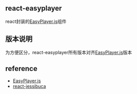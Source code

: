 ## react-easyplayer
react封装的[EasyPlayer.js](https://github.com/EasyDarwin/EasyPlayer.js)组件
## 版本说明
为方便区分，react-easyplayer所有版本对齐[EasyPlayer.js](https://github.com/EasyDarwin/EasyPlayer.js)版本
## reference
- [EasyPlayer.js](https://github.com/EasyDarwin/EasyPlayer.js)
- [react-jessibuca](https://github.com/1adybug/react-jessibuca)
